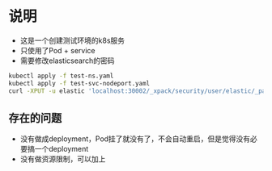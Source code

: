 # 说明
- 这是一个创建测试环境的k8s服务
- 只使用了Pod + service
- 需要修改elasticsearch的密码
```bash
kubectl apply -f test-ns.yaml
kubectl apply -f test-svc-nodeport.yaml
curl -XPUT -u elastic 'localhost:30002/_xpack/security/user/elastic/_password' -H "Content-Type: application/json" -d '{ "password" : "fupu@elasticsearch_test" }'
```



## 存在的问题
- 没有做成deployment，Pod挂了就没有了，不会自动重启，但是觉得没有必要搞一个deployment
- 没有做资源限制，可以加上